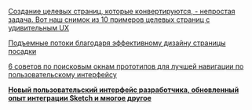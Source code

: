 



[Создание целевых страниц, которые конвертируются, - непростая задача. Вот наш снимок из 10 примеров целевых страниц с удивительным UX](https://www.justinmind.com/blog/10-landing-page-examples-with-awesome-ux/)



[Подъемные потоки благодаря эффективному дизайну страницы посадки](https://www.formstack.com/the-anatomy-of-a-perfect-landing-page)



[6 советов по поисковым окнам прототипов для лучшей навигации по пользовательскому интерфейсу](https://www.justinmind.com/blog/6-tips-on-prototyping-search-boxes-for-better-ui-navigation/)



[**Новый пользовательский интерфейс разработчика, обновленный опыт интеграции Sketch и многое другое**](https://www.justinmind.com/blog/wireframe-tool-prototyper-8-0-0/)

































